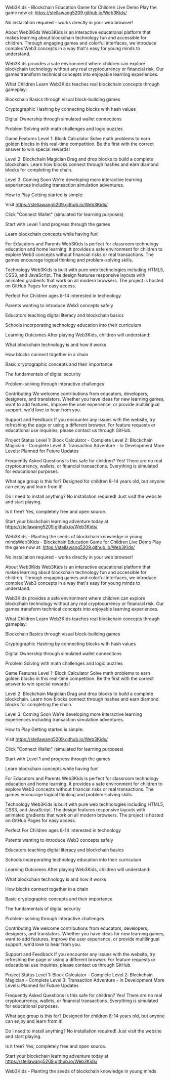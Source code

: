 Web3Kids - Blockchain Education Game for Children
Live Demo
Play the game now at: https://stellawang5209.github.io/Web3Kids/

No installation required - works directly in your web browser!

About Web3Kids
Web3Kids is an interactive educational platform that makes learning about blockchain technology fun and accessible for children. Through engaging games and colorful interfaces, we introduce complex Web3 concepts in a way that's easy for young minds to understand.

Web3Kids provides a safe environment where children can explore blockchain technology without any real cryptocurrency or financial risk. Our games transform technical concepts into enjoyable learning experiences.

What Children Learn
Web3Kids teaches real blockchain concepts through gameplay:

Blockchain Basics through visual block-building games

Cryptographic Hashing by connecting blocks with hash values

Digital Ownership through simulated wallet connections

Problem Solving with math challenges and logic puzzles

Game Features
Level 1: Block Calculator
Solve math problems to earn golden blocks in this real-time competition. Be the first with the correct answer to win special rewards!

Level 2: Blockchain Magician
Drag and drop blocks to build a complete blockchain. Learn how blocks connect through hashes and earn diamond blocks for completing the chain.

Level 3: Coming Soon
We're developing more interactive learning experiences including transaction simulation adventures.

How to Play
Getting started is simple:

Visit https://stellawang5209.github.io/Web3Kids/

Click "Connect Wallet" (simulated for learning purposes)

Start with Level 1 and progress through the games

Learn blockchain concepts while having fun!

For Educators and Parents
Web3Kids is perfect for classroom technology education and home learning. It provides a safe environment for children to explore Web3 concepts without financial risks or real transactions. The games encourage logical thinking and problem-solving skills.

Technology
Web3Kids is built with pure web technologies including HTML5, CSS3, and JavaScript. The design features responsive layouts with animated gradients that work on all modern browsers. The project is hosted on GitHub Pages for easy access.

Perfect For
Children ages 8-14 interested in technology

Parents wanting to introduce Web3 concepts safely

Educators teaching digital literacy and blockchain basics

Schools incorporating technology education into their curriculum

Learning Outcomes
After playing Web3Kids, children will understand:

What blockchain technology is and how it works

How blocks connect together in a chain

Basic cryptographic concepts and their importance

The fundamentals of digital security

Problem-solving through interactive challenges

Contributing
We welcome contributions from educators, developers, designers, and translators. Whether you have ideas for new learning games, want to add features, improve the user experience, or provide multilingual support, we'd love to hear from you.

Support and Feedback
If you encounter any issues with the website, try refreshing the page or using a different browser. For feature requests or educational use inquiries, please contact us through GitHub.

Project Status
Level 1: Block Calculator - Complete
Level 2: Blockchain Magician - Complete
Level 3: Transaction Adventure - In Development
More Levels: Planned for Future Updates

Frequently Asked Questions
Is this safe for children?
Yes! There are no real cryptocurrency, wallets, or financial transactions. Everything is simulated for educational purposes.

What age group is this for?
Designed for children 8-14 years old, but anyone can enjoy and learn from it!

Do I need to install anything?
No installation required! Just visit the website and start playing.

Is it free?
Yes, completely free and open source.

Start your blockchain learning adventure today at https://stellawang5209.github.io/Web3Kids/

Web3Kids - Planting the seeds of blockchain knowledge in young mindsWeb3Kids - Blockchain Education Game for Children
Live Demo
Play the game now at: https://stellawang5209.github.io/Web3Kids/

No installation required - works directly in your web browser!

About Web3Kids
Web3Kids is an interactive educational platform that makes learning about blockchain technology fun and accessible for children. Through engaging games and colorful interfaces, we introduce complex Web3 concepts in a way that's easy for young minds to understand.

Web3Kids provides a safe environment where children can explore blockchain technology without any real cryptocurrency or financial risk. Our games transform technical concepts into enjoyable learning experiences.

What Children Learn
Web3Kids teaches real blockchain concepts through gameplay:

Blockchain Basics through visual block-building games

Cryptographic Hashing by connecting blocks with hash values

Digital Ownership through simulated wallet connections

Problem Solving with math challenges and logic puzzles

Game Features
Level 1: Block Calculator
Solve math problems to earn golden blocks in this real-time competition. Be the first with the correct answer to win special rewards!

Level 2: Blockchain Magician
Drag and drop blocks to build a complete blockchain. Learn how blocks connect through hashes and earn diamond blocks for completing the chain.

Level 3: Coming Soon
We're developing more interactive learning experiences including transaction simulation adventures.

How to Play
Getting started is simple:

Visit https://stellawang5209.github.io/Web3Kids/

Click "Connect Wallet" (simulated for learning purposes)

Start with Level 1 and progress through the games

Learn blockchain concepts while having fun!

For Educators and Parents
Web3Kids is perfect for classroom technology education and home learning. It provides a safe environment for children to explore Web3 concepts without financial risks or real transactions. The games encourage logical thinking and problem-solving skills.

Technology
Web3Kids is built with pure web technologies including HTML5, CSS3, and JavaScript. The design features responsive layouts with animated gradients that work on all modern browsers. The project is hosted on GitHub Pages for easy access.

Perfect For
Children ages 8-14 interested in technology

Parents wanting to introduce Web3 concepts safely

Educators teaching digital literacy and blockchain basics

Schools incorporating technology education into their curriculum

Learning Outcomes
After playing Web3Kids, children will understand:

What blockchain technology is and how it works

How blocks connect together in a chain

Basic cryptographic concepts and their importance

The fundamentals of digital security

Problem-solving through interactive challenges

Contributing
We welcome contributions from educators, developers, designers, and translators. Whether you have ideas for new learning games, want to add features, improve the user experience, or provide multilingual support, we'd love to hear from you.

Support and Feedback
If you encounter any issues with the website, try refreshing the page or using a different browser. For feature requests or educational use inquiries, please contact us through GitHub.

Project Status
Level 1: Block Calculator - Complete
Level 2: Blockchain Magician - Complete
Level 3: Transaction Adventure - In Development
More Levels: Planned for Future Updates

Frequently Asked Questions
Is this safe for children?
Yes! There are no real cryptocurrency, wallets, or financial transactions. Everything is simulated for educational purposes.

What age group is this for?
Designed for children 8-14 years old, but anyone can enjoy and learn from it!

Do I need to install anything?
No installation required! Just visit the website and start playing.

Is it free?
Yes, completely free and open source.

Start your blockchain learning adventure today at https://stellawang5209.github.io/Web3Kids/

Web3Kids - Planting the seeds of blockchain knowledge in young minds
